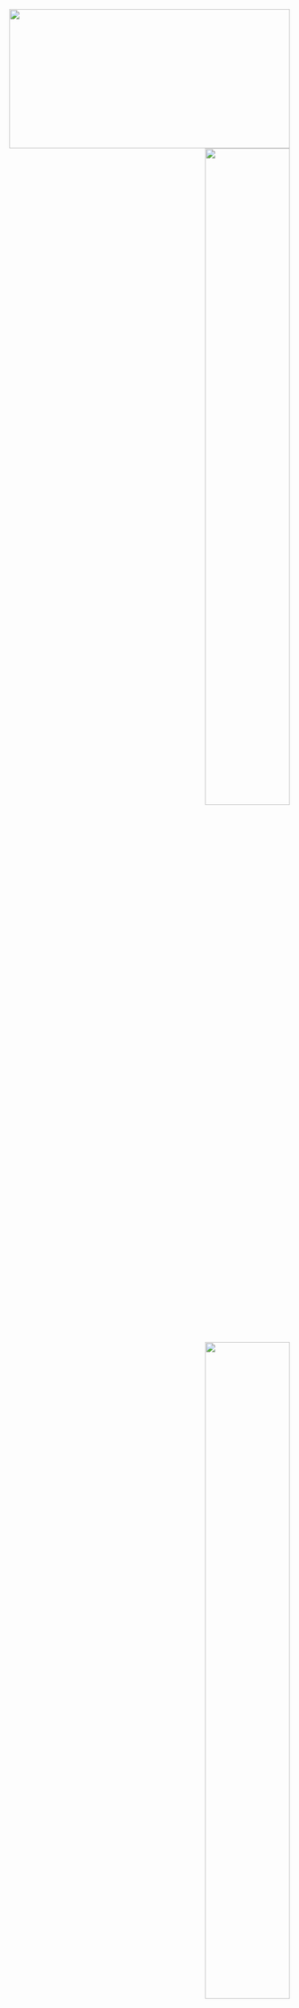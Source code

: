 
<img align="center" width="100%" height="250px" src="https://i.imgur.com/BtxNLh3.gif">
<div align="right">
<a href="https://github.com/niccolo-fato">
<img  width="55%"src="https://github-readme-stats.vercel.app/api?username=niccolo-fato&show_icons=true&theme=tokyonight" />
</a> 
<img  width="55%" src="https://64.media.tumblr.com/84f8d056dbeadc0b7498ab60353f856e/b50bfc7f97dd2cfb-b1/s640x960/aea307cdb21b8930350c3d9b4e92303596034e60.gifv" />
<a href="https://github.com/niccolo-fato">
<img  width="55%" src="https://github-readme-stats.vercel.app/api/top-langs/?username=niccolo-fato&theme=tokyonight&hide_langs_below=1" />
</a>
 </div>
 <div align="left">
 <h3><img height="50px" src="https://media.tenor.com/images/48b36b09501d8bd69e101432754e03d7/tenor.gif" >Connect with me: </h3>
   <a href="https://github.com/niccolo-fato?tab=followers">
    <img src="https://img.shields.io/github/followers/niccolo-fato?label=Followers&logo=GitHub&style=for-the-badge" alt="GitHub badge" />
  </a>
  <a href="https://www.instagram.com/niccolo768/">
    <img src="https://img.shields.io/badge/Instagram-E4405F?style=for-the-badge&logo=instagram&logoColor=black" />
  </a>
  <a href="mailto:niccolofato13@gmail.com">
    <img src="https://img.shields.io/badge/Gmail-D14836?style=for-the-badge&logo=gmail&logoColor=black" />
 </a>
 <a href="https://www.facebook.com/Niccolo Fato/">
    <img src="https://img.shields.io/badge/Facebook-1877F2?style=for-the-badge&logo=facebook&logoColor=black" />
 </a>
 <h3><img height="40px" src="https://media.tenor.com/images/5b3d341453d0f8852b12956b3a14a42e/tenor.gif" >Languages and Tools: </h3>
 <p align="left">
  <a> <img src="https://img.shields.io/badge/C%2B%2B-00599C?style=for-the-badge&logo=c%2B%2B&logoColor=black" />
   <img src="https://img.shields.io/badge/JavaScript-F7DF1E?style=for-the-badge&logo=javascript&logoColor=black" />
   <img src="https://img.shields.io/badge/Python-3776AB?style=for-the-badge&logo=python&logoColor=black" />
   <img src="https://img.shields.io/badge/HTML5-E34F26?style=for-the-badge&logo=html5&logoColor=black" />
   <img src="https://img.shields.io/badge/Java-ED8B00?style=for-the-badge&logo=java&logoColor=black" /></a>
 </p>
 <div>
 <h3><img height="40px" src="https://media.tenor.com/images/52953645f9fdaf8293689965e1ced3cf/tenor.gif" >My repositories: </h3>
<a href="https://github.com/niccolo-fato/Projects">
  <img align="center" src="https://github-readme-stats.vercel.app/api/pin/?username=niccolo-fato&repo=Homeworks&theme=tokyonight" />
</a>

